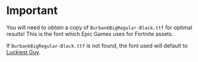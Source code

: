 # Important

You will need to *obtain* a copy of `BurbankBigRegular-Black.ttf` for optimal results! This is the font which Epic Games uses for Fortnite assets.

If `BurbankBigRegular-Black.ttf` is not found, the font used will default to [Luckiest Guy](https://fonts.google.com/specimen/Luckiest+Guy).

